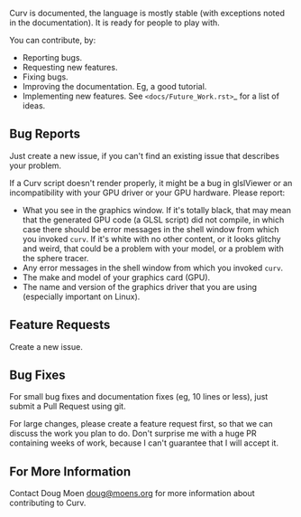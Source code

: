 Curv is documented, the language is mostly stable (with exceptions noted in
the documentation). It is ready for people to play with.

You can contribute, by:
* Reporting bugs.
* Requesting new features.
* Fixing bugs.
* Improving the documentation. Eg, a good tutorial.
* Implementing new features. See `<docs/Future_Work.rst>`_ for a list of ideas.

## Bug Reports
Just create a new issue, if you can't find an existing issue that describes your problem.

If a Curv script doesn't render properly, it might be a bug in glslViewer or an incompatibility
with your GPU driver or your GPU hardware. Please report:
* What you see in the graphics window. If it's totally black, that may mean that
  the generated GPU code (a GLSL script) did not compile, in which case there should
  be error messages in the shell window from which you invoked `curv`.
  If it's white with no other content, or it looks glitchy and weird,
  that could be a problem with your model, or a problem with the sphere tracer.
* Any error messages in the shell window from which you invoked `curv`.
* The make and model of your graphics card (GPU).
* The name and version of the graphics driver that you are using (especially important on Linux).

## Feature Requests
Create a new issue.

## Bug Fixes
For small bug fixes and documentation fixes (eg, 10 lines or less),
just submit a Pull Request using git.

For large changes, please create a feature request first,
so that we can discuss the work you plan to do.
Don't surprise me with a huge PR containing weeks of work,
because I can't guarantee that I will accept it.

## For More Information
Contact Doug Moen <doug@moens.org>
for more information about contributing to Curv.
